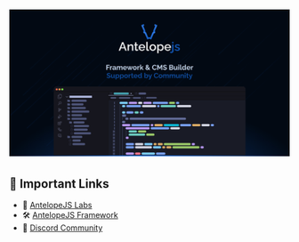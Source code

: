 # ![AntelopeJS](../res/images/header.png)

## 🔗 Important Links

- 🚀 [AntelopeJS Labs](https://antelopejs-labs.com/)
- 🛠️ [AntelopeJS Framework](https://antelopejs.com/)
- 💬 [Discord Community](https://discord.com/invite/yS53x6FXQj)
